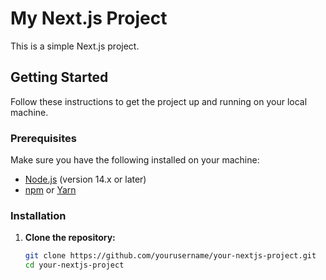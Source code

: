 # My Next.js Project

This is a simple Next.js project.

## Getting Started

Follow these instructions to get the project up and running on your local machine.

### Prerequisites

Make sure you have the following installed on your machine:

- [Node.js](https://nodejs.org/) (version 14.x or later)
- [npm](https://www.npmjs.com/) or [Yarn](https://yarnpkg.com/)

### Installation

1. **Clone the repository:**

   ```bash
   git clone https://github.com/yourusername/your-nextjs-project.git
   cd your-nextjs-project
